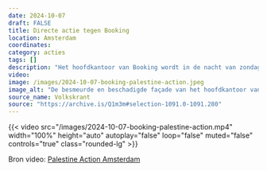 ```yaml
---
date: 2024-10-07
draft: FALSE
title: Directe actie tegen Booking
location: Amsterdam
coordinates: 
category: acties
tags: []
description: "Het hoofdkantoor van Booking wordt in de nacht van zondag op maandag beschadigd en beklad. De actiegroep Palestine Action Amsterdam eist even later de verantwoordelijkheid op."
video: 
image: /images/2024-10-07-booking-palestine-action.jpeg
image_alt: "De besmeurde en beschadigde façade van het hoofdkantoor van Booking in het centrum van Amsterdam "
source_name: Volkskrant
source: "https://archive.is/Q1m3m#selection-1091.0-1091.280"
---
```

{{< video src="/images/2024-10-07-booking-palestine-action.mp4" width="100%" height="auto" autoplay="false" loop="false" muted="false" controls="true" class="rounded-lg" >}} 

Bron video: [Palestine Action Amsterdam](https://imginn.com/p/DA4J5NRokeT/)